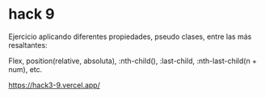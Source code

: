 # hack 9
Ejercicio aplicando diferentes propiedades, pseudo clases, entre las más resaltantes:

Flex, position(relative, absoluta), :nth-child(), :last-child, :nth-last-child(n + num), etc.

https://hack3-9.vercel.app/
